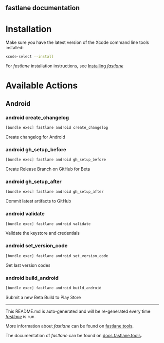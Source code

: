 fastlane documentation
----

# Installation

Make sure you have the latest version of the Xcode command line tools installed:

```sh
xcode-select --install
```

For _fastlane_ installation instructions, see [Installing _fastlane_](https://docs.fastlane.tools/#installing-fastlane)

# Available Actions

## Android

### android create_changelog

```sh
[bundle exec] fastlane android create_changelog
```

Create changelog for Android

### android gh_setup_before

```sh
[bundle exec] fastlane android gh_setup_before
```

Create Release Branch on GitHub for Beta

### android gh_setup_after

```sh
[bundle exec] fastlane android gh_setup_after
```

Commit latest artifacts to GitHub

### android validate

```sh
[bundle exec] fastlane android validate
```

Validate the keystore and credentials

### android set_version_code

```sh
[bundle exec] fastlane android set_version_code
```

Get last version codes

### android build_android

```sh
[bundle exec] fastlane android build_android
```

Submit a new Beta Build to Play Store

----

This README.md is auto-generated and will be re-generated every time [_fastlane_](https://fastlane.tools) is run.

More information about _fastlane_ can be found on [fastlane.tools](https://fastlane.tools).

The documentation of _fastlane_ can be found on [docs.fastlane.tools](https://docs.fastlane.tools).
